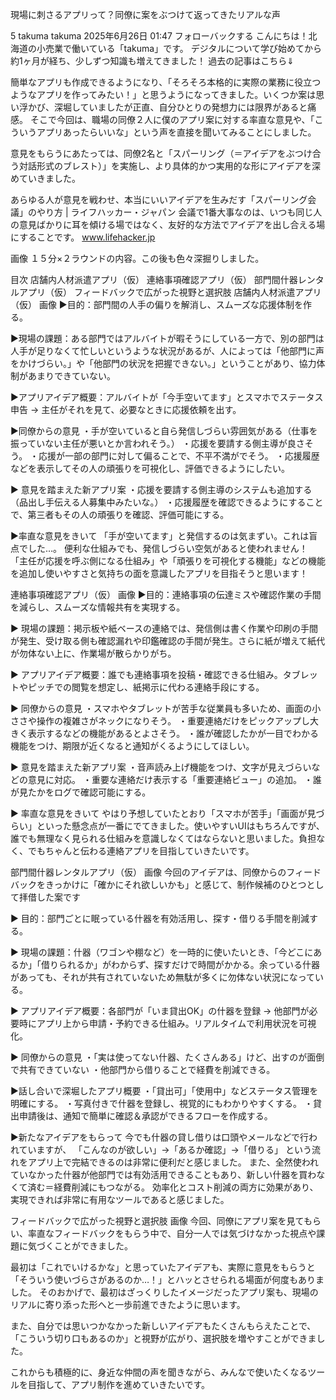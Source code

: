 現場に刺さるアプリって？同僚に案をぶつけて返ってきたリアルな声

5
takuma
takuma
2025年6月26日 01:47 フォローバックする
こんにちは！北海道の小売業で働いている「takuma」です。
デジタルについて学び始めてから約1ヶ月が経ち、少しずつ知識も増えてきました！
過去の記事はこちら⇓



簡単なアプリも作成できるようになり、「そろそろ本格的に実際の業務に役立つようなアプリを作ってみたい！」と思うようになってきました。いくつか案は思い浮かび、深堀していましたが正直、自分ひとりの発想力には限界があると痛感。
そこで今回は、職場の同僚２人に僕のアプリ案に対する率直な意見や、「こういうアプリあったらいいな」という声を直接を聞いてみることにしました。

意見をもらうにあたっては、同僚2名と「スパーリング（＝アイデアをぶつけ合う対話形式のブレスト）」を実施し、より具体的かつ実用的な形にアイデアを深めていきました。

あらゆる人が意見を戦わせ、本当にいいアイデアを生みだす「スパーリング会議」のやり方 | ライフハッカー・ジャパン
会議で1番大事なのは、いつも同じ人の意見ばかりに耳を傾ける場ではなく、友好的な方法でアイデアを出し合える場にすることです。
www.lifehacker.jp


画像
１５分×２ラウンドの内容。この後も色々深掘りしました。

目次
店舗内人材派遣アプリ（仮）
連絡事項確認アプリ（仮）
部門間什器レンタルアプリ（仮）
フィードバックで広がった視野と選択肢
店舗内人材派遣アプリ（仮）
画像
▶目的：部門間の人手の偏りを解消し、スムーズな応援体制を作る。

▶現場の課題：ある部門ではアルバイトが暇そうにしている一方で、別の部門は人手が足りなくて忙しいというような状況があるが、人によっては「他部門に声をかけづらい。」や「他部門の状況を把握できない。」ということがあり、協力体制があまりできていない。

▶アプリアイデア概要：アルバイトが「今手空いてます」とスマホでステータス申告 → 主任がそれを見て、必要なときに応援依頼を出す。

▶同僚からの意見
・手が空いていると自ら発信しづらい雰囲気がある（仕事を振っていない主任が悪いとか言われそう。）
・応援を要請する側主導が良さそう。
・応援が一部の部門に対して偏ることで、不平不満がでそう。
・応援履歴などを表示してその人の頑張りを可視化し、評価できるようにしたい。

▶ 意見を踏まえた新アプリ案
・応援を要請する側主導のシステムも追加する（品出し手伝える人募集中みたいな。）
・応援履歴を確認できるようにすることで、第三者もその人の頑張りを確認、評価可能にする。

▶率直な意見をきいて
「手が空いてます」と発信するのは気まずい。これは盲点でした…。
便利な仕組みでも、発信しづらい空気があると使われません！
「主任が応援を呼ぶ側になる仕組み」や「頑張りを可視化する機能」などの機能を追加し使いやすさと気持ちの面を意識したアプリを目指そうと思います！

連絡事項確認アプリ（仮）
画像
▶目的：連絡事項の伝達ミスや確認作業の手間を減らし、スムーズな情報共有を実現する。

▶ 現場の課題：掲示板や紙ベースの連絡では、発信側は書く作業や印刷の手間が発生、受け取る側も確認漏れや印鑑確認の手間が発生。さらに紙が増えて紙代が勿体ない上に、作業場が散らかりがち。

▶ アプリアイデア概要：誰でも連絡事項を投稿・確認できる仕組み。タブレットやピッチでの閲覧を想定し、紙掲示に代わる連絡手段にする。

▶ 同僚からの意見
・スマホやタブレットが苦手な従業員も多いため、画面の小ささや操作の複雑さがネックになりそう。
・重要連絡だけをピックアップし大きく表示するなどの機能があるとよさそう。
・誰が確認したかが一目でわかる機能をつけ、期限が近くなると通知がくるようにしてほしい。

▶ 意見を踏まえた新アプリ案
・音声読み上げ機能をつけ、文字が見えづらいなどの意見に対応。
・重要な連絡だけ表示する「重要連絡ビュー」の追加。
・誰が見たかをログで確認可能にする。

▶ 率直な意見をきいて
やはり予想していたとおり「スマホが苦手」「画面が見づらい」といった懸念点が一番にでてきました。使いやすいUIはもちろんですが、誰でも無理なく見られる仕組みを意識しなくてはならないと思いました。負担なく、でもちゃんと伝わる連絡アプリを目指していきたいです。

部門間什器レンタルアプリ（仮）
画像
今回のアイデアは、同僚からのフィードバックをきっかけに「確かにそれ欲しいかも」と感じて、制作候補のひとつとして拝借した案です

▶ 目的：部門ごとに眠っている什器を有効活用し、探す・借りる手間を削減する。

▶ 現場の課題：什器（ワゴンや棚など）を一時的に使いたいとき、「今どこにあるか」「借りられるか」がわからず、探すだけで時間がかかる。余っている什器があっても、それが共有されていないため無駄が多くに勿体ない状況になっている。

▶ アプリアイデア概要：各部門が「いま貸出OK」の什器を登録 → 他部門が必要時にアプリ上から申請・予約できる仕組み。リアルタイムで利用状況を可視化。

▶ 同僚からの意見
・「実は使ってない什器、たくさんある」けど、出すのが面倒で共有できていない
・他部門から借りることで経費を削減できる。

▶話し合いで深堀したアプリ概要
・「貸出可」「使用中」などステータス管理を明確にする。
・写真付きで什器を登録し、視覚的にもわかりやすくする。
・貸出申請後は、通知で簡単に確認＆承認ができるフローを作成する。

▶新たなアイデアをもらって
今でも什器の貸し借りは口頭やメールなどで行われていますが、
「こんなのが欲しい」→「あるか確認」→「借りる」
という流れをアプリ上で完結できるのは非常に便利だと感じました。
また、全然使われていなかった什器が他部門では有効活用できることもあり、新しい什器を買わなくて済む＝経費削減にもつながる。
効率化とコスト削減の両方に効果があり、実現できれば非常に有用なツールであると感じました。

フィードバックで広がった視野と選択肢
画像
今回、同僚にアプリ案を見てもらい、率直なフィードバックをもらう中で、自分一人では気づけなかった視点や課題に気づくことができました。

最初は「これでいけるかな」と思っていたアイデアも、実際に意見をもらうと「そういう使いづらさがあるのか…！」とハッとさせられる場面が何度もありました。
そのおかげで、最初はざっくりしたイメージだったアプリ案も、現場のリアルに寄り添った形へと一歩前進できたように思います。

また、自分では思いつかなかった新しいアイデアもたくさんもらえたことで、「こういう切り口もあるのか」と視野が広がり、選択肢を増やすことができました。

これからも積極的に、身近な仲間の声を聞きながら、みんなで使いたくなるツールを目指して、アプリ制作を進めていきたいです。

